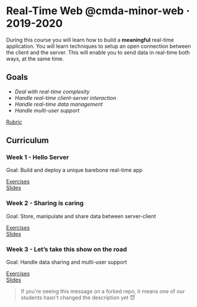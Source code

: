 # Real-Time Web @cmda-minor-web · 2019-2020

During this course you will learn how to build a **meaningful** real-time application. You will learn techniques to setup an open connection between the client and the server. This will enable you to send data in real-time both ways, at the same time.

## Goals
- _Deal with real-time complexity_
- _Handle real-time client-server interaction_
- _Handle real-time data management_
- _Handle multi-user support_

[Rubric][rubric]

## Curriculum

### Week 1 - Hello Server

Goal: Build and deploy a unique barebone real-time app  

[Exercises](https://github.com/cmda-minor-web/real-time-web-1920/blob/master/course/week-1.md)    
[Slides](https://docs.google.com/presentation/d/1Q_2EpEnW53G-DiRYtfp1VRYHdLJYJ7bjoLxAWhGbW-0/edit?usp=sharing)  


### Week 2 - Sharing is caring  

Goal: Store, manipulate and share data between server-client   

[Exercises](https://github.com/cmda-minor-web/real-time-web-1920/blob/master/course/week-2.md)    
[Slides](https://docs.google.com/presentation/d/1p_P-rciWJQ2BMgveOYNTcwEJHh1yxB1-HqKZhiD8kkk/edit?usp=sharing)


### Week 3 - Let’s take this show on the road 

Goal: Handle data sharing and multi-user support 

[Exercises](https://github.com/cmda-minor-web/real-time-web-1920/blob/master/course/week-3.md)  
[Slides](https://drive.google.com/open?id=19GE6r1jha3gX-uhQI0NIv09klTT45BihuELqZSEa2_8)

> If you're seeing this message on a forked repo, it means one of our students hasn't changed the description yet 😈

<!-- Add a link to your live demo in Github Pages 🌐-->

<!-- ☝️ replace this description with a description of your own work -->

<!-- replace the code in the /docs folder with your own, so you can showcase your work with GitHub Pages 🌍 -->

<!-- Add a nice image here at the end of the week, showing off your shiny frontend 📸 -->

<!-- Maybe a table of contents here? 📚 -->

<!-- How about a section that describes how to install this project? 🤓 -->

<!-- ...but how does one use this project? What are its features 🤔 -->

<!-- What external data source is featured in your project and what are its properties 🌠 -->

<!-- This would be a good place for your data life cycle ♻️-->

<!-- Maybe a checklist of done stuff and stuff still on your wishlist? ✅ -->

<!-- How about a license here? 📜  -->

[rubric]: https://docs.google.com/spreadsheets/d/e/2PACX-1vSd1I4ma8R5mtVMyrbp6PA2qEInWiOialK9Fr2orD3afUBqOyvTg_JaQZ6-P4YGURI-eA7PoHT8TRge/pubhtml
